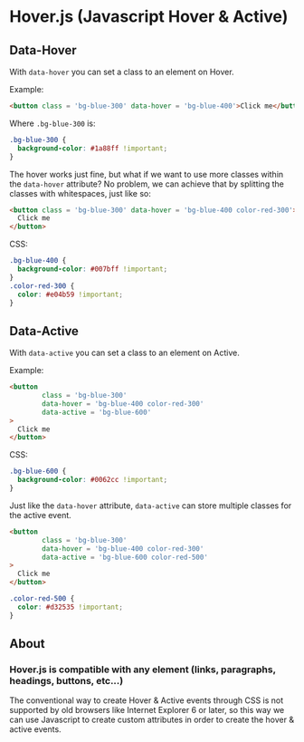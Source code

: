 # Hover.js (Javascript Hover & Active)

## Data-Hover

With `data-hover` you can set a class to an element on Hover.

Example:

```html
<button class = 'bg-blue-300' data-hover = 'bg-blue-400'>Click me</button>
```

Where `.bg-blue-300` is:

```css
.bg-blue-300 {
  background-color: #1a88ff !important;
}
```

The hover works just fine, but what if we want to use more classes within the `data-hover` attribute?
No problem, we can achieve that by splitting the classes with whitespaces, just like so:

```html
<button class = 'bg-blue-300' data-hover = 'bg-blue-400 color-red-300'>
  Click me
</button>
```

CSS:

```css
.bg-blue-400 {
  background-color: #007bff !important;
}
.color-red-300 {
  color: #e04b59 !important;
}
```

## Data-Active

With `data-active` you can set a class to an element on Active.

Example:

```html
<button
        class = 'bg-blue-300'
        data-hover = 'bg-blue-400 color-red-300'
        data-active = 'bg-blue-600'
>
  Click me
</button>
```

CSS:

```css
.bg-blue-600 {
  background-color: #0062cc !important;
}
```

Just like the `data-hover` attribute, `data-active` can store multiple classes for the active event.

```html
<button
        class = 'bg-blue-300'
        data-hover = 'bg-blue-400 color-red-300'
        data-active = 'bg-blue-600 color-red-500'
>
  Click me
</button>
```

```css
.color-red-500 {
  color: #d32535 !important;
}
```

## About
### Hover.js is compatible with any element (links, paragraphs, headings, buttons, etc...)
The conventional way to create Hover & Active events through CSS is not supported by old browsers like Internet Explorer 6 or later, so this way we can use Javascript to create custom attributes in order to create the hover & active events.
